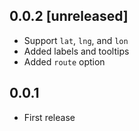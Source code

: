 ## 0.0.2 [unreleased]

- Support `lat`, `lng`, and `lon`
- Added labels and tooltips
- Added `route` option

## 0.0.1

- First release

